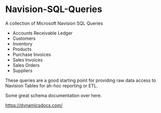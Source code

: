# Navision-SQL-Queries

A collection of Microsoft Navision SQL Queries 

- Accounts Receivable Ledger
- Customers
- Inventory
- Products
- Purchase Invoices
- Sales Invoices
- Sales Orders
- Suppliers

These queries are a good starting point for providing raw data access to Navision Tables for ah-hoc reporting or ETL.

Some great schema documentation over here.

<https://dynamicsdocs.com/>
